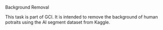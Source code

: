 Background Removal

This task is part of GCI. It is intended to remove the background of human potraits using the AI segment dataset from Kaggle.
